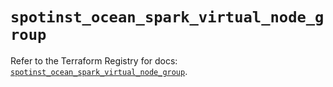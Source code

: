 # `spotinst_ocean_spark_virtual_node_group`

Refer to the Terraform Registry for docs: [`spotinst_ocean_spark_virtual_node_group`](https://registry.terraform.io/providers/spotinst/spotinst/1.202.0/docs/resources/ocean_spark_virtual_node_group).

